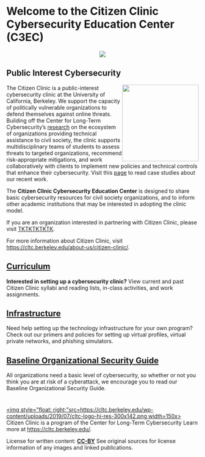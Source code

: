 
# Welcome to the Citizen Clinic Cybersecurity Education Center (C3EC)

<p align="center">
	<img  src="https://cltc.berkeley.edu/wp-content/uploads/2018/10/citizenclinic-logo-large-1.png">
</p>

## **Public Interest Cybersecurity**

[<img style="float: right;" src="https://cltc.berkeley.edu/wp-content/uploads/2018/07/Screen-Shot-2018-07-23-at-12.21.17-PM.png" width=200x>](https://cltc.berkeley.edu/defendingpvos/)
The Citizen Clinic is a public-interest cybersecurity clinic at the University of California, Berkeley. We support the capacity of politically vulnerable organizations to defend themselves against online threats. Building off the Center for Long-Term Cybersecurity’s [research](https://cltc.berkeley.edu/defendingpvos/) on the ecosystem of organizations providing technical assistance to civil society, the clinic supports multidisciplinary teams of students to assess threats to targeted organizations, recommend risk-appropriate mitigations, and work collaboratively with clients to implement new policies and technical controls that enhance their cybersecurity. Visit this [page](Clinic_Curriculum/Case_Studies/) to read case studies about our recent work.

The **Citizen Clinic Cybersecurity Education Center** is designed to share basic cybersecurity resources for civil society organizations, and to inform other academic institutions that may be interested in adopting the clinic model. 

If you are an organization interested in partnering with Citizen Clinic, please visit [TKTKTKTKTK](https://cltc.berkeley.edu/defendingpvos/).

For more information about Citizen Clinic, visit https://cltc.berkeley.edu/about-us/citizen-clinic/.


## [Curriculum](Clinic_Curriculum/Lesson_Modules/)

**Interested in setting up a cybersecurity clinic?** View current and past Citizen Clinic syllabi and reading lists, in-class activities, and work assignments.

## [Infrastructure](Clinic_Infrastructure/VPN/)

Need help setting up the technology infrastructure for your own program? Check out our primers and policies for setting up virtual profiles, virtual private networks, and phishing simulators.

## [Baseline Organizational Security Guide](LRO/0-Introduction_and_TOC_(README)/)

All organizations need a basic level of cybersecurity, so whether or not you think you are at risk of a cyberattack, we encourage you to read our Baseline Organizational Security Guide.

#

[<img style="float: right;"src=https://cltc.berkeley.edu/wp-content/uploads/2019/07/cltc-logo-hi-res-300x142.png width=150x>](https://cltc.berkeley.edu/)
Citizen Clinic is a program of the Center for Long-Term Cybersecurity Learn more at https://cltc.berkeley.edu/.

License for written content: **[CC-BY](https://creativecommons.org/licenses/by/3.0/)**
See original sources for license information of any images and linked publications.